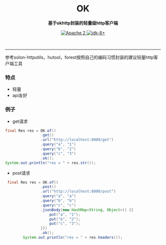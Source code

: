 <h1 align="center" style="text-align:center;">
  OK
</h1>
<p align="center">
	<strong>基于okhttp封装的轻量级http客户端</strong>
</p>

<p align="center">
    <a target="_blank" href="https://www.apache.org/licenses/LICENSE-2.0.txt">
		<img src="https://img.shields.io/:license-Apache2-blue.svg" alt="Apache 2" />
	</a>
    <a target="_blank" href="https://www.oracle.com/java/technologies/javase/javase-jdk8-downloads.html">
		<img src="https://img.shields.io/badge/JDK-8+-green.svg" alt="jdk-8+" />
	</a>
    <br />
</p>

<br/>

<hr />


参考solon-httputils，hutool，forest按照自己的编码习惯封装的建议轻量http客户端工具



### 特点


* 轻量
* api友好


### 例子

- get请求
```java
final Res res = OK.of()
                .get()
                .url("http://localhost:8080/get")
                .query("a", "1")
                .query("b", "2")
                .query("c", "3")
                .ok();
System.out.println("res = " + res.str());
```
- post请求
```java
 final Res res = OK.of()
                .post()
                .url("http://localhost:8080/post")
                .query("a", "a")
                .query("b", "b")
                .query("c", "c")
                .jsonBody(new HashMap<String, Object>() {{
                    put("a", "1");
                    put("b", "2");
                    put("c", "3");
                }})
                .ok();
        System.out.println("res = " + res.headers());
```